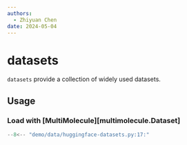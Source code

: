 ```yaml
---
authors:
  - Zhiyuan Chen
date: 2024-05-04
---
```


# datasets

`datasets` provide a collection of widely used datasets.

## Usage

### Load with [MultiMolecule][multimolecule.Dataset]

```python
--8<-- "demo/data/huggingface-datasets.py:17:"
```
